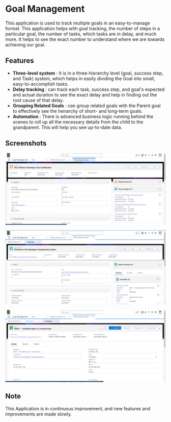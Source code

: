 # Goal Management

This application is used to track multiple goals in an easy-to-manage format. This application helps with goal tracking, the number of steps in a particular goal, the number of tasks, which tasks are in delay, and much more. It helps to see the exact number to understand where we are towards achieving our goal.

## Features

- **Three-level system** : It is in a three-hierarchy level (goal, success step, and Task) system, which helps in easily dividing the Goal into small, easy-to-accomplish tasks.
- **Delay tracking** : can track each task, success step, and goal's expected and actual duration to see the exact delay and help in finding out the root cause of that delay.
- **Grouping Related Goals** : can group related goals with the Parent goal to effectively see the heirarchy of short- and long-term goals.
- **Automation** : There is advanced business logic running behind the scenes to roll up all the necessary details from the child to the grandparent. This will help you see up-to-date data.
  
## Screenshots

![Goal Record Page](/App-image/Goal_object_Image.png)

![Success Step Record Page](/App-image/Success_step_object_Image.png)

![Task Record Page](/App-image/Task_object_Image.png)

## Note
This Application is in continuous improvement, and new features and improvements are made slowly.
